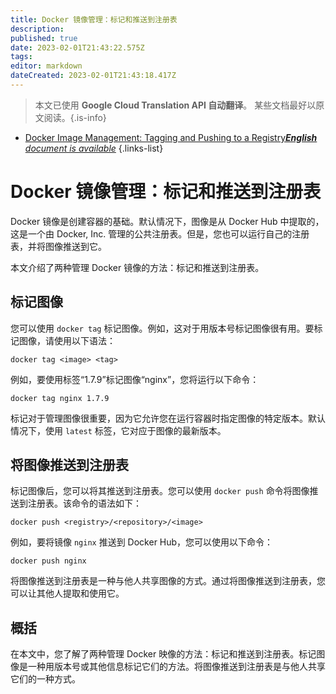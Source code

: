 ```yaml
---
title: Docker 镜像管理：标记和推送到注册表
description: 
published: true
date: 2023-02-01T21:43:22.575Z
tags: 
editor: markdown
dateCreated: 2023-02-01T21:43:18.417Z
---
```


> 本文已使用 **Google Cloud Translation API 自动翻译**。
某些文档最好以原文阅读。{.is-info}



- [Docker Image Management: Tagging and Pushing to a Registry***English** document is available*](/en/Knowledge-base/Docker/docker-image-management-tagging-and-pushing-to-a-registry)
{.links-list}



# Docker 镜像管理：标记和推送到注册表

Docker 镜像是创建容器的基础。默认情况下，图像是从 Docker Hub 中提取的，这是一个由 Docker, Inc. 管理的公共注册表。但是，您也可以运行自己的注册表，并将图像推送到它。

本文介绍了两种管理 Docker 镜像的方法：标记和推送到注册表。

## 标记图像

您可以使用 `docker tag` 标记图像。例如，这对于用版本号标记图像很有用。要标记图像，请使用以下语法：

```
docker tag <image> <tag>
```

例如，要使用标签“1.7.9”标记图像“nginx”，您将运行以下命令：

```
docker tag nginx 1.7.9
```

标记对于管理图像很重要，因为它允许您在运行容器时指定图像的特定版本。默认情况下，使用 `latest` 标签，它对应于图像的最新版本。

## 将图像推送到注册表

标记图像后，您可以将其推送到注册表。您可以使用 `docker push` 命令将图像推送到注册表。该命令的语法如下：

```
docker push <registry>/<repository>/<image>
```

例如，要将镜像 `nginx` 推送到 Docker Hub，您可以使用以下命令：

```
docker push nginx
```

将图像推送到注册表是一种与他人共享图像的方式。通过将图像推送到注册表，您可以让其他人提取和使用它。

## 概括

在本文中，您了解了两种管理 Docker 映像的方法：标记和推送到注册表。标记图像是一种用版本号或其他信息标记它们的方法。将图像推送到注册表是与他人共享它们的一种方式。